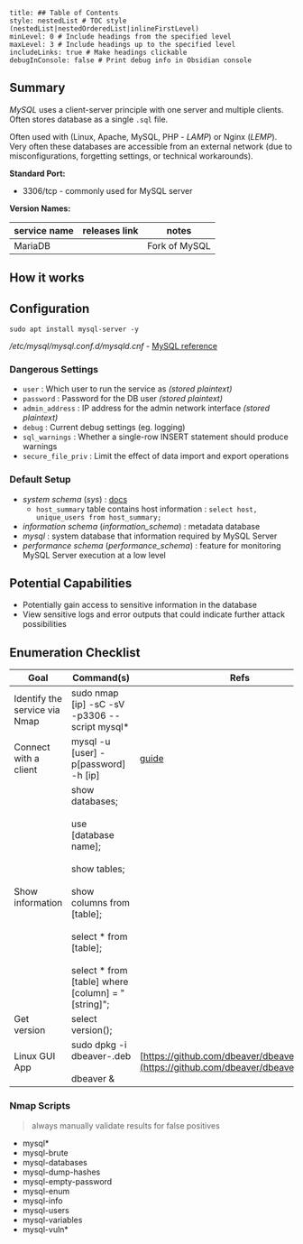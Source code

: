```table-of-contents
title: ## Table of Contents
style: nestedList # TOC style (nestedList|nestedOrderedList|inlineFirstLevel)
minLevel: 0 # Include headings from the specified level
maxLevel: 3 # Include headings up to the specified level
includeLinks: true # Make headings clickable
debugInConsole: false # Print debug info in Obsidian console
```

## Summary
*MySQL* uses a client-server principle with one server and multiple clients. Often stores database as a single `.sql` file.

Often used with (Linux, Apache, MySQL, PHP - *LAMP*) or Nginx (*LEMP*). Very often these databases are accessible from an external network (due to misconfigurations, forgetting settings, or technical workarounds).

**Standard Port:** 
- 3306/tcp - commonly used for MySQL server

**Version Names:** 

| service name | releases link | notes         |
| ------------ | ------------- | ------------- |
| MariaDB      |               | Fork of MySQL |
## How it works


## Configuration
```
sudo apt install mysql-server -y
```
*/etc/mysql/mysql.conf.d/mysqld.cnf* - [MySQL reference](https://dev.mysql.com/doc/refman/8.0/en/server-system-variables.html)

### Dangerous Settings
- `user` : Which user to run the service as *(stored plaintext)*
- `password` : Password for the DB user *(stored plaintext)*
- `admin_address` : IP address for the admin network interface *(stored plaintext)*
- `debug` : Current debug settings (eg. logging)
- `sql_warnings` : Whether a single-row INSERT statement should produce warnings
- `secure_file_priv` : Limit the effect of data import and export operations

### Default Setup
- *system schema* (*sys*) : [docs](https://dev.mysql.com/doc/refman/8.0/en/system-schema.html)
	- `host_summary` table contains host information : `select host, unique_users from host_summary;`
- *information schema* (*information_schema*) : metadata database
- *mysql* : system database that information required by MySQL Server
- *performance schema* (*performance_schema*) : feature for monitoring MySQL Server execution at a low level

## Potential Capabilities
- Potentially gain access to sensitive information in the database
- View sensitive logs and error outputs that could indicate further attack possibilities

## Enumeration Checklist

| Goal                          | Command(s)                                                                                                                                                                                  | Refs                                                                                          |
| ----------------------------- | ------------------------------------------------------------------------------------------------------------------------------------------------------------------------------------------- | --------------------------------------------------------------------------------------------- |
| Identify the service via Nmap | sudo nmap [ip] -sC -sV -p3306 --script mysql*                                                                                                                                               |                                                                                               |
| Connect with a client         | mysql -u [user] -p[password] -h [ip]                                                                                                                                                        | [guide](https://dev.mysql.com/doc/mysql-getting-started/en/#mysql-getting-started-installing) |
| Show information              | show databases;<br><br>use [database name];<br><br>show tables;<br><br>show columns from [table];<br><br>select \* from [table];<br><br>select \* from [table] where [column] = "[string]"; |                                                                                               |
| Get version                   | select version();                                                                                                                                                                           |                                                                                               |
| Linux GUI App                 | sudo dpkg -i dbeaver-<version>.deb<br><br>dbeaver &                                                                                                                                         | [https://github.com/dbeaver/dbeaver/releases](https://github.com/dbeaver/dbeaver/releases)    |
### Nmap Scripts
> always manually validate results for false positives
- mysql*
- mysql-brute
- mysql-databases
- mysql-dump-hashes
- mysql-empty-password
- mysql-enum
- mysql-info
- mysql-users
- mysql-variables
- mysql-vuln*